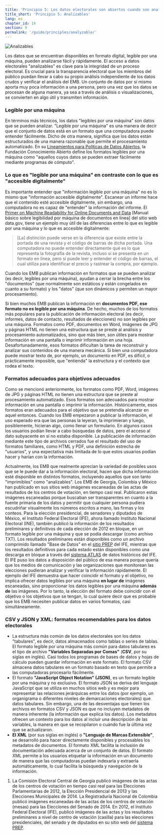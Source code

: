 ```yaml
---
title: 'Principio 5: Los datos electorales son abiertos cuando son analizables (es decir, están en formato legible por una máquina)'
title_short: 'Principio 5: Analizables'
lang: es
chapter_id: 14
section: 9
permalink: '/guide/principles/analyzable/'
---
```


![Analizables](/images/inventory/principles/analyzable.png)

Los datos que se encuentran disponibles en formato digital, legible por una máquina, pueden analizarse fácil y rápidamente. El acceso a datos electorales "analizables" es clave para la integridad de un proceso electoral. Es crucial para la transparencia electoral que los miembros del público puedan llevar a cabo su propio análisis independiente de los datos crudos y verificar el análisis del EMB. Un conjunto de datos por sí mismo aporta muy poca información a una persona, pero una vez que los datos se procesan de alguna manera, ya sea a través de análisis o visualizaciones, se convierten en algo útil y transmiten información.

### Legible por una máquina

En términos más técnicos, los datos "legibles por una máquina" son datos que se pueden analizar. "Legible por una máquina" es una manera de decir que el conjunto de datos está en un formato que una computadora puede entender fácilmente. Dicho de otra manera, significa que los datos están estructurados de una manera razonable que permite el procesamiento automatizado. En su [Lineamientos para Políticas de Datos Abiertos](http://opendatahandbook.org/en/glossary.html), la Fundación Conocimiento Abierto define los formatos legibles por una máquina como "aquellos cuyos datos se pueden extraer fácilmente mediante programas de cómputo".

### Lo que es "legible por una máquina" en contraste con lo que es "accesible digitalmente"

Es importante entender que "información legible por una máquina" no es lo mismo que "información accesible digitalmente". Escanear un informe hace que el contenido esté accesible digitalmente, sin embargo, una computadora no es capaz de "entender" la información del informe. El [Primer on Machine Readability for Online Documents and Data](https://www.data.gov/developers/blog/primer-machine-readability-online-documents-and-data) \[Manual básico sobre legibilidad por máquina de documentos en línea\] del sitio web data.gov, tiene un ejemplo muy útil de las diferencias entre lo que es legible por una máquina y lo que es accesible digitalmente:

> \[La\] distinción puede verse en la diferencia que existe entre la portada de una revista y el código de barras de dicha portada. Una computadora no puede entender directamente qué es lo que representa la fotografía de la revista, incluso si se presenta en un formato en línea, pero sí puede leer y entender el código de barras, el cual utiliza para identificar el precio y rastrear la compra, por ejemplo.

Cuando los EMB publican información en formatos que se pueden analizar (es decir, legibles por una máquina), ayudan a cerrar la brecha entre los "documentos" (que normalmente son estáticos y están congelados en cuanto a su formato) y los "datos" (que son dinámicos y permiten un mayor procesamiento).

Si bien muchos EMB publican la información en **documentos PDF, ese formato no es legible por una máquina**. De hecho, muchos de los formatos más populares para la publicación de información electoral (es decir, informes, datos de contacto, resultados de elecciones) no son legibles por una máquina. Formatos como PDF, documentos en Word, imágenes de JPG y páginas HTML no tienen una estructura que se preste al análisis y procesamiento automatizados, sino que más bien, son útiles para mostrar información en una pantalla o imprimir información en una hoja. Desafortunadamente, esos formatos dificultan la tarea de reconstruir y analizar sus contenidos de una manera mecánica. Si bien una computadora puede mostrar texto de, por ejemplo, un documento en PDF, es difícil, o prácticamente imposible, que "entienda" la estructura y el contexto que rodea el texto.

### Formatos adecuados para objetivos adecuados

Como se mencionó anteriormente, los formatos como PDF, Word, imágenes de JPG y páginas HTML no tienen una estructura que se preste al procesamiento automatizado. Esos formatos son adecuados para mostrar información en una pantalla o imprimir la información. Históricamente, esos formatos eran adecuados para el objetivo que se pretendía alcanzar en aquel entonces. Cuando los EMB empezaron a publicar la información, el uso esperado era que las personas la leyeran, la imprimieran y luego, posiblemente, hicieran algo, como llenar un formulario. En algunos casos los usuarios podían llevar a cabo búsquedas de datos, pero el acceso al dato subyacente en sí no estaba disponible. La publicación de información mediante este tipo de archivos cerrados fue el resultado del uso de formatos familiares, como HTML y PDF, una definición estrecha de "usuarios", y una expectativa más limitada de lo que estos usuarios podían hacer y harían con la información.

Actualmente, los EMB que realmente aprecian la variedad de posibles usos que se le puede dar a la información electoral, hacen que dicha información esté disponible en distintos formatos, incluyendo aquellos que son tanto "imprimibles" como "analizables". Los EMB de Georgia, Colombia y México han publicado en sus sitios web imágenes escaneadas de las actas de resultados de los centros de votación, en tiempo casi real. Publicaron estas imágenes escaneadas porque buscaban ser transparentes en cuanto a la fuente primaria de los datos y permitir que cualquier persona pudiera escudriñar visualmente los números escritos a mano, las firmas y los conteos. Para la elección presidencial, de senadores y diputados de México, el Instituto Federal Electoral (IFE), ahora llamado Instituto Nacional Electoral (INE), también publicó la información de los resultados preliminares y definitivos de cada elección de 2012 en bloque, en un formato legible por una máquina y que se podía descargar (como archivo TXT). Los resultados preliminares están disponibles como un archivo comprimido llamado "Base de Datos" en el [sitio PREP](https://prep2012.ife.org.mx/prep/NACIONAL/PresidenteNacionalVPC.html) del IFE, mientras que los resultados definitivos para cada estado están disponibles como una descarga en bloque a través del [sistema ATLAS](http://siceef.ife.org.mx/pef2012/SICEEF2012.html#) de datos históricos del IFE. El IFE puso los datos a disposición del público de esa manera porque quería que los medios de comunicación y las organizaciones que monitorean las elecciones pudieran analizar y verificar la información rápidamente. El ejemplo del IFE demuestra que hacer coincidir el formato y el objetivo, no implica ofrecer datos legibles por una máquina **en lugar de** imágenes escaneadas, sino proporcionar los datos legibles por una máquina **además de** las imágenes. Por lo tanto, la elección del formato debe coincidir con el objetivo o los objetivos que se tengan, lo cual quiere decir que es probable que los EMB necesiten publicar datos en varios formatos, casi simultáneamente.

### CSV y JSON y XML: formatos recomendables para los datos electorales

*   La estructura más común de los datos electorales son los datos "tabulares", es decir, datos almacenados como tablas o series de tablas. El formato legible por una máquina más común para datos tabulares es el tipo de archivo **"Variables Separadas por Comas"** (**CSV**, por su siglas en inglés). Casi todos los programas de bases de datos y hojas de cálculo pueden guardar información en este formato. El formato CSV almacena datos tabulares en un formato basado en texto que permite a las computadoras procesarlo fácilmente.
*   El formato **"JavaScript Object Notation" (JSON)**, es un formato legible por una máquina y no exclusivo. El formato JSON se deriva del lenguaje JavaScript que se utiliza en muchos sitios web y es mejor para representar las relaciones jerárquicas entre los datos (por ejemplo, un organigrama o diferentes niveles de demarcaciones electorales) que datos tabulares. Sin embargo, una de las desventajas que tienen los archivos en formatos CSV y JSON es que no incluyen metadatos de manera inherente (la información que explica los datos). Los metadatos ofrecen un contexto para los datos al incluir una descripción de las variables, la manera en que se recopilaron o cuándo fue la última vez que se actualizaron.
*   **El XML** (por sus siglas en inglés) o **"Lenguaje de Marcas Extensible"**, se desarrolló para hacer directamente disponibles y procesables los metadatos de documentos. El formato XML facilita la inclusión de documentación adecuada acerca de un conjunto de datos. El formato XML permite a los usuarios etiquetar la información en un documento de manera que las computadoras puedan indexarla y extraerla automáticamente, lo cual facilita la búsqueda y navegación de la información.

1.  [](#reference-1)La Comisión Electoral Central de Georgia publicó imágenes de las actas de los centros de votación en tiempo casi real para las Elecciones Parlamentarias de 2012, la Elección Presidencial de 2013 y las Elecciones Municipales de 2014. La Registraduría Nacional de Colombia publicó imágenes escaneadas de las actas de los centros de votación (mesas) para las Elecciones del Senado de 2014. En 2012, el Instituto Federal Electoral (IFE), publicó imágenes de las actas y los resultados preliminares a nivel de centro de votación (casilla) para las elecciones presidenciales, del senado y de diputados en su sitio web del [sistema PREP](https://prep2012.ife.org.mx/prep/introduccion.html).
